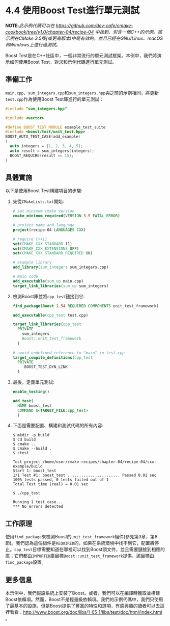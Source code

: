# 4.4 使用Boost Test進行單元測試

**NOTE**:*此示例代碼可以在 https://github.com/dev-cafe/cmake-cookbook/tree/v1.0/chapter-04/recipe-04 中找到，包含一個C++的示例。該示例在CMake 3.5版(或更高版本)中是有效的，並且已經在GNU/Linux、macOS和Windows上進行過測試。*

Boost Test是在C++社區中，一個非常流行的單元測試框架。本例中，我們將演示如何使用Boost Test，對求和示例代碼進行單元測試。

## 準備工作

`main.cpp`、`sum_integers.cpp`和`sum_integers.hpp`與之前的示例相同，將更新`test.cpp`作為使用Boost Test庫進行的單元測試：

```c++
#include "sum_integers.hpp"

#include <vector>

#define BOOST_TEST_MODULE example_test_suite
#include <boost/test/unit_test.hpp>
BOOST_AUTO_TEST_CASE(add_example)
{
  auto integers = {1, 2, 3, 4, 5};
  auto result = sum_integers(integers);
  BOOST_REQUIRE(result == 15);
}
```

## 具體實施

以下是使用Boost Test構建項目的步驟:

1. 先從`CMakeLists.txt`開始:

   ```cmake
   # set minimum cmake version
   cmake_minimum_required(VERSION 3.5 FATAL_ERROR)
   
   # project name and language
   project(recipe-04 LANGUAGES CXX)
   
   # require C++11
   set(CMAKE_CXX_STANDARD 11)
   set(CMAKE_CXX_EXTENSIONS OFF)
   set(CMAKE_CXX_STANDARD_REQUIRED ON)
   
   # example library
   add_library(sum_integers sum_integers.cpp)
   
   # main code
   add_executable(sum_up main.cpp)
   target_link_libraries(sum_up sum_integers)
   ```

2. 檢測Boost庫並將`cpp_test`鏈接到它:

   ```cmake
   find_package(Boost 1.54 REQUIRED COMPONENTS unit_test_framework)
   
   add_executable(cpp_test test.cpp)
   
   target_link_libraries(cpp_test
     PRIVATE
       sum_integers
       Boost::unit_test_framework
     )
     
   # avoid undefined reference to "main" in test.cpp
   target_compile_definitions(cpp_test
     PRIVATE
     	BOOST_TEST_DYN_LINK
     )
   ```

3. 最後，定義單元測試:

   ```cmake
   enable_testing()
   
   add_test(
     NAME boost_test
     COMMAND $<TARGET_FILE:cpp_test>
     )
   ```

4. 下面是需要配置、構建和測試代碼的所有內容:

   ```shell
   $ mkdir -p build
   $ cd build
   $ cmake ..
   $ cmake --build .
   $ ctest
   
   Test project /home/user/cmake-recipes/chapter-04/recipe-04/cxx-example/build
   Start 1: boost_test
   1/1 Test #1: boost_test ....................... Passed 0.01 sec
   100% tests passed, 0 tests failed out of 1
   Total Test time (real) = 0.01 sec
   
   $ ./cpp_test
   
   Running 1 test case...
   *** No errors detected
   ```

## 工作原理

使用`find_package`來檢測Boost的`unit_test_framework`組件(參見第3章，第8節)。我們認為這個組件是`REQUIRED`的，如果在系統環境中找不到它，配置將停止。`cpp_test`目標需要知道在哪裡可以找到Boost頭文件，並且需要鏈接到相應的庫；它們都由`IMPORTED`庫目標`Boost::unit_test_framework`提供，該目標由`find_package`設置。

## 更多信息

本示例中，我們假設系統上安裝了Boost。或者，我們可以在編譯時獲取並構建Boost依賴項。然而，Boost不是輕量級依賴項。我們的示例代碼中，我們只使用了最基本的設施，但是Boost提供了豐富的特性和選項，有感興趣的讀者可以去這裡看看：http://www.boost.org/doc/libs/1_65_1/libs/test/doc/html/index.html 。

